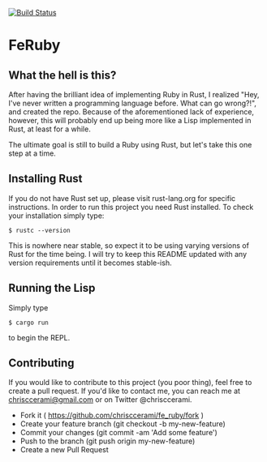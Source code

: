 [![Build Status](https://travis-ci.org/chrisccerami/fe_ruby.svg)](https://travis-ci.org/chrisccerami/fe_ruby)

# FeRuby

## What the hell is this?

After having the brilliant idea of implementing Ruby in Rust, I realized "Hey,
I've never written a programming language before. What can go wrong?!", and
created the repo. Because of the aforementioned lack of experience, however,
this will probably end up being more like a Lisp implemented in Rust, at least
for a while.

The ultimate goal is still to build a Ruby using Rust, but let's take this one
step at a time.

## Installing Rust

If you do not have Rust set up, please visit rust-lang.org for specific
instructions. In order to run this project you need Rust installed. To check
your installation simply type:

```
$ rustc --version
```

This is nowhere near stable, so expect it to be using varying versions of
Rust for the time being. I will try to keep this README updated with any
version requirements until it becomes stable-ish.

## Running the Lisp

Simply type

```
$ cargo run

```

to begin the REPL.

## Contributing

If you would like to contribute to this project (you poor thing), feel free to create a pull request. If you'd like to contact me, you can reach me at chrisccerami@gmail.com or on Twitter @chrisccerami.

- Fork it ( https://github.com/chrisccerami/fe_ruby/fork )
- Create your feature branch (git checkout -b my-new-feature)
- Commit your changes (git commit -am 'Add some feature')
- Push to the branch (git push origin my-new-feature)
- Create a new Pull Request
